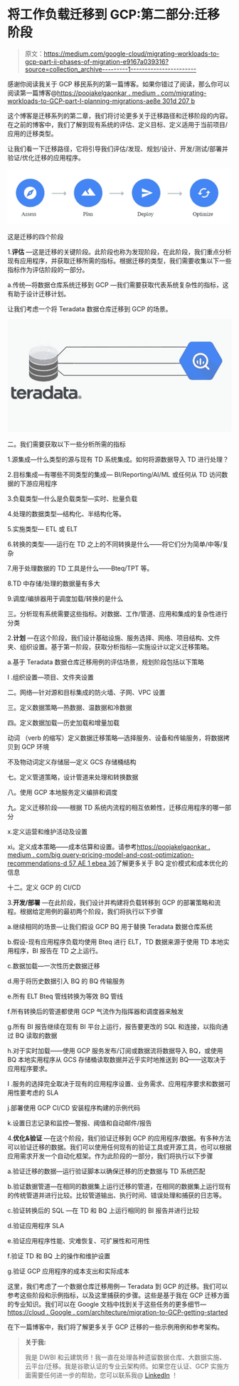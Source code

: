 # 将工作负载迁移到 GCP:第二部分:迁移阶段

> 原文：<https://medium.com/google-cloud/migrating-workloads-to-gcp-part-ii-phases-of-migration-e9167a039316?source=collection_archive---------1----------------------->

感谢你阅读我关于 GCP 移民系列的第一篇博客。如果你错过了阅读，那么你可以阅读第一篇博客@[https://poojakelgaonkar . medium . com/migrating-workloads-to-GCP-part-I-planning-migrations-ae8e 301d 207 b](https://poojakelgaonkar.medium.com/migrating-workloads-to-gcp-part-i-planning-migrations-ae8e301d207b)

这个博客是迁移系列的第二章，我们将讨论更多关于迁移路径和迁移阶段的内容。在之前的博客中，我们了解到现有系统的评估、定义目标、定义适用于当前项目/应用的迁移类型。

让我们看一下迁移路径，它将引导我们评估/发现、规划/设计、开发/测试/部署并验证/优化迁移的应用程序。

![](img/364e4270e1a1fada5ff36f2c437daad7.png)

这是迁移的四个阶段

1.**评估** —这是迁移的关键阶段。此阶段也称为发现阶段，在此阶段，我们重点分析现有应用程序，并获取迁移所需的指标。根据迁移的类型，我们需要收集以下一些指标作为评估阶段的一部分。

a.传统—将数据仓库系统迁移到 GCP —我们需要获取代表系统复杂性的指标，这有助于设计迁移计划。

让我们考虑一个将 Teradata 数据仓库迁移到 GCP 的场景。

![](img/425ae2275c5feb62723cfa2507b17e6d.png)

二。我们需要获取以下一些分析所需的指标

1.源集成—什么类型的源与现有 TD 系统集成。如何将源数据导入 TD 进行处理？

2.目标集成—有哪些不同类型的集成— BI/Reporting/AI/ML 或任何从 TD 访问数据的下游应用程序

3.负载类型—什么是负载类型—实时、批量负载

4.处理的数据类型—结构化、半结构化等。

5.实施类型— ETL 或 ELT

6.转换的类型——运行在 TD 之上的不同转换是什么——将它们分为简单/中等/复杂

7.用于处理数据的 TD 工具是什么——Bteq/TPT 等。

8.TD 中存储/处理的数据量有多大

9.调度/编排器用于调度加载/转换的是什么

三。分析现有系统需要这些指标。对数据、工作/管道、应用和集成的复杂性进行分类

2.**计划** —在这个阶段，我们设计基础设施、服务选择、网络、项目结构、文件夹、组织设置。基于第一阶段，获取分析指标—实施设计以定义迁移策略。

a.基于 Teradata 数据仓库迁移用例的评估场景，规划阶段包括以下策略

I .组织设置—项目、文件夹设置

二。网络—针对源和目标集成的防火墙、子网、VPC 设置

三。定义数据策略—热数据、温数据和冷数据

四。定义数据加载—历史加载和增量加载

动词 （verb 的缩写）定义数据迁移策略—选择服务、设备和传输服务，将数据拷贝到 GCP 环境

不及物动词定义存储层—定义 GCS 存储桶结构

七。定义管道策略，设计管道来处理和转换数据

八。使用 GCP 本地服务定义编排和调度

九。定义迁移阶段——根据 TD 系统内流程的相互依赖性，迁移应用程序的哪一部分

x.定义运营和维护活动及设置

xi。定义成本策略——成本估算和设置。请参考[https://poojakelgaonkar . medium . com/big query-pricing-model-and-cost-optimization-recommendations-d 57 AE 1 ebea 36](https://poojakelgaonkar.medium.com/bigquery-pricing-model-and-cost-optimization-recommendations-d57ae1ebea36)了解更多关于 BQ 定价模式和成本优化的信息

十二。定义 GCP 的 CI/CD

3.**开发/部署** —在此阶段，我们设计并构建将负载转移到 GCP 的部署策略和流程。根据给定用例的最初两个阶段，我们将执行以下步骤

a.继续相同的场景—让我们假设 GCP BQ 用于替换 Teradata 数据仓库系统

b.假设-现有应用程序负载均使用 Bteq 进行 ELT，TD 数据来源于使用 TD 本地实用程序，BI 报告在 TD 之上运行。

c.数据加载—一次性历史数据迁移

d.用于将历史数据引入 BQ 的 BQ 传输服务

e.所有 ELT Bteq 管线转换为等效 BQ 管线

f.所有转换后的管道都使用 GCP 气流作为指挥器和调度器来触发

g.所有 BI 报告继续在现有 BI 平台上运行，报告要更改的 SQL 和连接，以指向通过 BQ 读取的数据

h.对于实时加载——使用 GCP 服务发布/订阅或数据流将数据导入 BQ，或使用 BQ 本地实用程序从 GCS 存储桶读取数据并近乎实时地推送到 BQ——这取决于应用程序要求。

I .服务的选择完全取决于现有的应用程序设置、业务需求、应用程序要求和数据可用性要考虑的 SLA

j.部署使用 GCP CI/CD 安装程序构建的示例代码

k.设置日志记录和监控—警报、阈值和自动邮件/报告

4.**优化&验证** —在这个阶段，我们验证迁移到 GCP 的应用程序/数据。有多种方法可以验证迁移的数据。我们可以使用任何现有的验证工具或开源工具，也可以根据应用需求开发一个自动化框架。作为此阶段的一部分，我们将执行以下步骤

a.验证迁移的数据—运行验证脚本以确保迁移的历史数据与 TD 系统匹配

b.验证数据管道—在相同的数据集上运行迁移的管道，在相同的数据集上运行现有的传统管道并进行比较。比较管道输出、执行时间、错误处理和捕获的日志等。

c.验证转换后的 SQL —在 TD 和 BQ 上运行相同的 BI 报告并进行比较

d.验证应用程序 SLA

e.验证应用程序性能、灾难恢复、可扩展性和可用性

f.验证 TD 和 BQ 上的操作和维护设置

g.验证 GCP 应用程序的成本支出和实际成本

这里，我们考虑了一个数据仓库迁移用例— Teradata 到 GCP 的迁移。我们可以参考这些阶段和示例指标，以及这里捕获的步骤。这些是基于我在 GCP 迁移方面的专业知识。我们可以在 Google 文档中找到关于这些任务的更多细节—[https://cloud . Google . com/architecture/migration-to-GCP-getting-started](https://cloud.google.com/architecture/migration-to-gcp-getting-started)

在下一篇博客中，我们将了解更多关于 GCP 迁移的一些示例用例和参考架构。

> **关于我:**
> 
> 我是 DWBI 和云建筑师！我一直在处理各种遗留数据仓库、大数据实施、云平台/迁移。我是谷歌认证的专业云架构师。如果您在认证、GCP 实施方面需要任何进一步的帮助，您可以联系我@ [LinkedIn](https://www.linkedin.com/in/poojakelgaonkar) ！